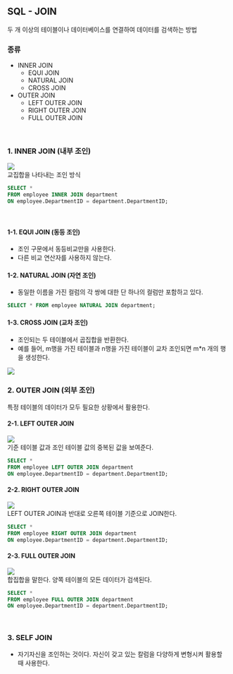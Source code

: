 ## SQL - JOIN
두 개 이상의 테이블이나 데이터베이스를 연결하여 데이터를 검색하는 방법
<br>

### 종류
- INNER JOIN
  - EQUI JOIN
  - NATURAL JOIN
  - CROSS JOIN
- OUTER JOIN
  - LEFT OUTER JOIN
  - RIGHT OUTER JOIN
  - FULL OUTER JOIN
<br>

### 1. INNER JOIN (내부 조인)
<img src="https://github.com/user-attachments/assets/6e3959e6-4802-475a-9e96-0115f314dc9f"/> <br>
교집합을 나타내는 조인 방식

```sql
SELECT *
FROM employee INNER JOIN department
ON employee.DepartmentID = department.DepartmentID;
```
<br>

#### 1-1. EQUI JOIN (동등 조인)
- 조인 구문에서 동등비교만을 사용한다.
- 다른 비교 연산자를 사용하지 않는다.

#### 1-2. NATURAL JOIN (자연 조인)
- 동일한 이름을 가진 컬럼의 각 쌍에 대한 단 하나의 컬럼만 포함하고 있다.
```sql
SELECT * FROM employee NATURAL JOIN department;
```

#### 1-3. CROSS JOIN (교차 조인)
- 조인되는 두 테이블에서 곱집합을 반환한다.
- 예를 들어, m행을 가진 테이블과 n행을 가진 테이블이 교차 조인되면 m*n 개의 행을 생성한다.
<img src="https://github.com/user-attachments/assets/90aad3e7-44e4-428d-b0ed-872b46ea1a42"/>
<br>

### 2. OUTER JOIN (외부 조인)
특정 테이블의 데이터가 모두 필요한 상황에서 활용한다.

#### 2-1. LEFT OUTER JOIN
<img src="https://github.com/user-attachments/assets/561df5f1-70d4-41c4-b860-f277c75cb8de"/> <br>
기준 테이블 값과 조인 테이블 값의 중복된 값을 보여준다.

```sql
SELECT *
FROM employee LEFT OUTER JOIN department
ON employee.DepartmentID = department.DepartmentID;
```

#### 2-2. RIGHT OUTER JOIN
<img src = "https://github.com/user-attachments/assets/c2b47326-2ed7-4950-8bc1-2e61528a2f59"/> <br>
LEFT OUTER JOIN과 반대로 오른쪽 테이블 기준으로 JOIN한다.
```sql
SELECT *
FROM employee RIGHT OUTER JOIN department
ON employee.DepartmentID = department.DepartmentID;
```

#### 2-3. FULL OUTER JOIN
<img src="https://github.com/user-attachments/assets/6f8f229c-63f5-44cf-afe7-993324eaac7e"/> <br>
합집합을 말한다. 양쪽 테이블의 모든 데이터가 검색된다.
```sql
SELECT *
FROM employee FULL OUTER JOIN department
ON employee.DepartmentID = department.DepartmentID;
```
<br>

### 3. SELF JOIN
- 자기자신을 조인하는 것이다. 자신이 갖고 있는 칼럼을 다양하게 변형시켜 활용할 때 사용한다.
